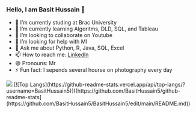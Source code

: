 ### Hello, I am Basit Hussain 👋


- 🔭 I’m currently studing at Brac University
- 🌱 I’m currently learning Algoritms, DLD, SQL, and Tableau
- 👯 I’m looking to collaborate on Youtube
- 🤔 I’m looking for help with Ml
- 💬 Ask me about Python, R, Java, SQL, Excel
- 📫 How to reach me: [LinkedIn](https://www.linkedin.com/in/basit-hussain-cs/)
- 😄 Pronouns: Mr
- ⚡ Fun fact: I sepends several hourse on photography every day

<img src="https://github-readme-stats.vercel.app/api?username=BasitHussain5&&show_icons=true&title_color=ffffff&icon_color=bb2acf&text_color=daf7dc&bg_color=151515">
[![Top Langs](https://github-readme-stats.vercel.app/api/top-langs/?username=BasitHussain5)]([https://github.com/BasitHussain5/github-readme-stats](https://github.com/BasitHussain5/BasitHussain5/edit/main/README.md))
